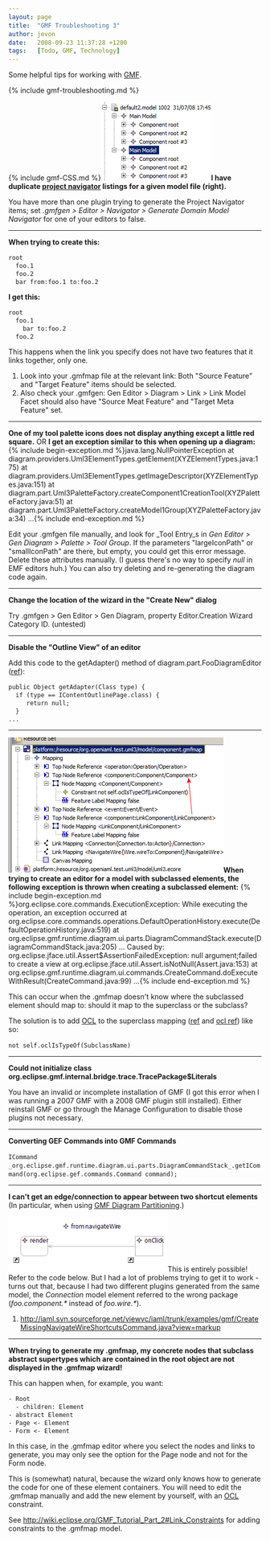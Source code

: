 ```yaml
---
layout: page
title:  "GMF Troubleshooting 3"
author: jevon
date:   2008-09-23 11:37:28 +1200
tags:   [Todo, GMF, Technology]
---
```


Some helpful tips for working with [GMF](GMF.md).

{% include gmf-troubleshooting.md %}

{% include gmf-CSS.md %}<img src="/img/gmf/double-navigator.png" class="gmf">**I have duplicate [project navigator](project-navigator.md) listings for a given model file (right).**

You have more than one plugin trying to generate the Project Navigator items; set _.gmfgen > Editor > Navigator > Generate Domain Model Navigator_ for one of your editors to false.

---
**When trying to create this:**
```
root
  foo.1
  foo.2
  bar from:foo.1 to:foo.2
```
**I get this:**
```
root
  foo.1
    bar to:foo.2
  foo.2
```

This happens when the link you specify does not have two features that it links together, only one. 
1. Look into your .gmfmap file at the relevant link: Both "Source Feature" and "Target Feature" items should be selected.
1. Also check your .gmfgen: Gen Editor > Diagram > Link > Link Model Facet should also have "Source Meat Feature" and "Target Meta Feature" set.

---

**One of my tool palette icons does not display anything except a little red square.**
OR
**I get an exception similar to this when opening up a diagram:**
{% include begin-exception.md %}java.lang.NullPointerException
  at diagram.providers.Uml3ElementTypes.getElement(XYZElementTypes.java:175)
  at diagram.providers.Uml3ElementTypes.getImageDescriptor(XYZElementTypes.java:151)
  at diagram.part.Uml3PaletteFactory.createComponent1CreationTool(XYZPaletteFactory.java:51)
  at diagram.part.Uml3PaletteFactory.createModel1Group(XYZPaletteFactory.java:34) ...{% include end-exception.md %}

Edit your .gmfgen file manually, and look for _Tool Entry_s in _Gen Editor > Gen Diagram > Palette > Tool Group_. If the parameters "largeIconPath" or "smallIconPath" are there, but empty, you could get this error message. Delete these attributes manually. (I guess there's no way to specify _null_ in EMF editors huh.) You can also try deleting and re-generating the diagram code again.

---
**Change the location of the wizard in the "Create New" dialog**

Try .gmfgen > Gen Editor > Gen Diagram, property Editor.Creation Wizard Category ID. (untested)

---
**Disable the "Outline View" of an editor**

Add this code to the getAdapter() method of diagram.part.FooDiagramEditor (<a href="http://www.eclipse.org/newsportal/article.php?id=14352&group=eclipse.modeling.gmf#14352">ref</a>):
```
public Object getAdapter(Class type) {
  if (type == IContentOutlinePage.class) {
     return null;
  }
...
```

---
<img src="/img/gmf/sub-ocl.png" class="gmf">**When trying to create an editor for a model with subclassed elements, the following exception is thrown when creating a subclassed element:**
{% include begin-exception.md %}org.eclipse.core.commands.ExecutionException: While executing the operation, an exception occurred
  at org.eclipse.core.commands.operations.DefaultOperationHistory.execute(DefaultOperationHistory.java:519)
  at org.eclipse.gmf.runtime.diagram.ui.parts.DiagramCommandStack.execute(DiagramCommandStack.java:205) ...
Caused by: org.eclipse.jface.util.Assert$AssertionFailedException: null argument;failed to create a view
  at org.eclipse.jface.util.Assert.isNotNull(Assert.java:153)
  at org.eclipse.gmf.runtime.diagram.ui.commands.CreateCommand.doExecuteWithResult(CreateCommand.java:99) ...{% include end-exception.md %}

This can occur when the .gmfmap doesn't know where the subclassed element should map to: should it map to the superclass or the subclass?

The solution is to add [OCL](OCL.md) to the superclass mapping (<a href="http://dev.eclipse.org/newslists/news.eclipse.modeling.gmf/msg11905.html">ref</a> and <a href="http://dev.eclipse.org/newslists/news.eclipse.modeling.gmf/msg13169.html">ocl ref</a>) like so:

`not self.oclIsTypeOf(SubclassName)`

---
**Could not initialize class org.eclipse.gmf.internal.bridge.trace.TracePackage$Literals**

You have an invalid or incomplete installation of GMF (I got this error when I was running a 2007 GMF with a 2008 GMF plugin still installed). Either reinstall GMF or go through the Manage Configuration to disable those plugins not necessary.

---
**Converting GEF Commands into GMF Commands**

`ICommand _org.eclipse.gmf.runtime.diagram.ui.parts.DiagramCommandStack_.getICommand(org.eclipse.gef.commands.Command command);`

---
**I can't get an edge/connection to appear between two shortcut elements**
(In particular, when using [GMF Diagram Partitioning](GMF_Diagram_Partitioning.md).)

<img src="/img/gmf/double-shortcut.png" class="gmf">This is entirely possible! Refer to the code below. But I had a lot of problems trying to get it to work - turns out that, because I had two different plugins generated from the same model, the _Connection_ model element referred to the wrong package (_foo.component.*_ instead of _foo.wire.*_). 

1. http://iaml.svn.sourceforge.net/viewvc/iaml/trunk/examples/gmf/CreateMissingNavigateWireShortcutsCommand.java?view=markup

---
**When trying to generate my .gmfmap, my concrete nodes that subclass abstract supertypes which are contained in the root object are not displayed in the .gmfmap wizard!**

This can happen when, for example, you want:

```
- Root
  - children: Element
- abstract Element
- Page <- Element
- Form <- Element
```

In this case, in the .gmfmap editor where you select the nodes and links to generate, you may only see the option for the Page node and not for the Form node.

This is (somewhat) natural, because the wizard only knows how to generate the code for one of these element containers. You will need to edit the .gmfmap manually and add the new element by yourself, with an [OCL](OCL.md) constraint.

See http://wiki.eclipse.org/GMF_Tutorial_Part_2#Link_Constraints for adding constraints to the .gmfmap model.
